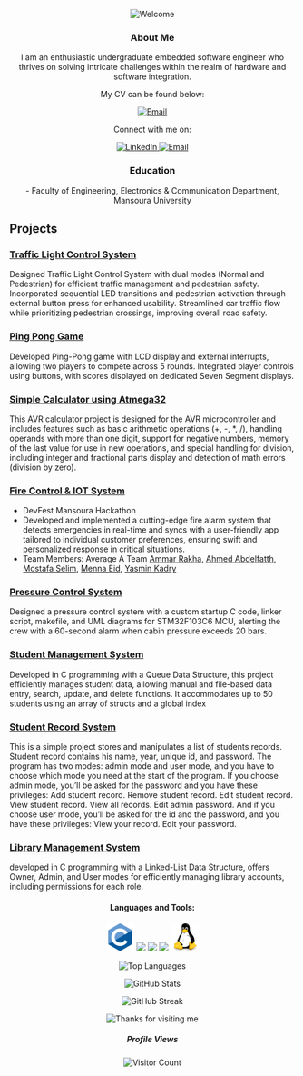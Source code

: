<p align="center">
  <img src="https://steamuserimages-a.akamaihd.net/ugc/860610312554032555/487E65FCC15C60E817F901A747D323B25AB584A1/?imw=5000&imh=5000&ima=fit&impolicy=Letterbox&imcolor=%23000000&letterbox=false" alt="Welcome" />
</p>
<h3 align="center">About Me</h3>
<p align="center">
  I am an enthusiastic undergraduate embedded software engineer who thrives on solving intricate challenges within the realm of hardware and software integration.
</p>

  <p align="center">
  <span>My CV can be found below:</span>
</p>
  <p align="center">
<a href="https://drive.google.com/drive/u/2/folders/1kT9_3HelOJ36UtgGJpwx-Imu5RWHnZat" target="_blank">
    <img src="https://as2.ftcdn.net/v2/jpg/00/99/38/75/1000_F_99387513_nXXJsxWvAPgh9qrvM57wEyyzqbAkgClJ.jpg" alt="Email" height="50" width="50" />
  </a>
</p>

<p align="center">
  Connect with me on:
</p>
<p align="center">
  <a href="https://www.linkedin.com/in/mostafa-edrees-427373225/" target="_blank">
    <img src="https://raw.githubusercontent.com/rahuldkjain/github-profile-readme-generator/master/src/images/icons/Social/linked-in-alt.svg" alt="LinkedIn" height="30" width="40" />
  </a>
  <a href="mailto:mostafaedrees018@gmail.com" target="_blank">
    <img src="https://img.icons8.com/color/48/000000/gmail.png" alt="Email" height="30" width="40" />
  </a>
</p>

<h3 align="center">Education</h3>
<p align="center">
  - Faculty of Engineering, Electronics & Communication Department, Mansoura University
</p>

## Projects

### [Traffic Light Control System](https://github.com/MostafaEdrees11/Traffic_Light_Control_System)
Designed Traffic Light Control System with dual modes (Normal and Pedestrian) for efficient traffic 
management and pedestrian safety. Incorporated sequential LED transitions and pedestrian 
activation through external button press for enhanced usability. Streamlined car traffic flow while 
prioritizing pedestrian crossings, improving overall road safety.

### [Ping Pong Game](https://github.com/MostafaEdrees11/PING_PONG_GAME)
Developed Ping-Pong game with LCD display and external interrupts, allowing two players to 
compete across 5 rounds. Integrated player controls using buttons, with scores displayed on 
dedicated Seven Segment displays.

### [Simple Calculator using Atmega32](https://github.com/MostafaEdrees11/Simple_Calculator_Atmega32)
This AVR calculator project is designed for the AVR microcontroller and includes features such as basic arithmetic operations (+, -, *, /), handling operands with more than one digit, support for negative numbers, memory of the last value for use in new operations, and special handling for division, including integer and fractional parts display and detection of math errors (division by zero).

### [Fire Control & IOT System](https://github.com/MostafaEdrees11/DevFest_Mansoura_Hackathon_Average_A_Team)
* DevFest Mansoura Hackathon
* Developed and implemented a cutting-edge fire alarm system that detects emergencies in real-time and syncs with a user-friendly app tailored to individual customer preferences, ensuring swift and personalized response in critical situations.
* Team Members: Average A Team
[Ammar Rakha](https://www.linkedin.com/in/ammar-rakha/), [Ahmed Abdelfatth](https://www.linkedin.com/in/ahmed-abdelfatth/), [Mostafa Selim](https://www.linkedin.com/in/mostafa-selim-a46a5a242/), [Menna Eid](https://www.linkedin.com/in/menna-eid-084115240/), [Yasmin Kadry](https://www.linkedin.com/in/yasmin-kadry/)

### [Pressure Control System](https://github.com/MostafaEdrees11/Mastering_Embedded_System_Online_Diploma/tree/master/Unit5_First%20Term%20Projects/Pressure%20Control%20System)
Designed a pressure control system with a custom startup C code, linker script, makefile, and UML diagrams for STM32F103C6 MCU, alerting the crew with a 60-second alarm when cabin pressure exceeds 20 bars.

### [Student Management System](https://github.com/MostafaEdrees11/Mastering_Embedded_System_Online_Diploma/tree/master/Unit5_First%20Term%20Projects/Student%20Management%20System)
Developed in C programming with a Queue Data Structure, this project efficiently manages student data, allowing manual and file-based data entry, search, update, and delete functions. It accommodates up to 50 students using an array of structs and a global index

### [Student Record System](https://github.com/MostafaEdrees11/Student_Recored_System)
This is a simple project stores and manipulates a list of students records. Student record contains his name, year, unique id, and password. The program has two modes: admin mode and user mode, and you have to choose which mode you need at the start of the program. If you choose admin mode, you’ll be asked for the password and you have these privileges: Add student record. Remove student record. Edit student record. View student record. View all records. Edit admin password. And if you choose user mode, you’ll be asked for the id and the password, and you have these privileges: View your record. Edit your password.

### [Library Management System](https://github.com/MostafaEdrees11/Library_Management_System)
developed in C programming with a Linked-List Data Structure, offers Owner, Admin, and User modes for efficiently managing library accounts, including permissions for each role.

<h4 align="center">Languages and Tools:</h4>
<p align="center">
  <code><img height="50" src="https://raw.githubusercontent.com/devicons/devicon/master/icons/c/c-original.svg"></code>
  <code><img height="50" src="https://www.vectorlogo.zone/logos/git-scm/git-scm-icon.svg"></code>
  <code><img height="50" src="https://upload.wikimedia.org/wikipedia/commons/thumb/6/69/Notepad%2B%2B_Logo.svg/2367px-Notepad%2B%2B_Logo.svg.png"></code>
  <code><img height="50" src="https://www.devopsschool.com/trainer/assets/images/makefiles-logo.png"></code>
  <code><img height="50" src="https://raw.githubusercontent.com/devicons/devicon/master/icons/linux/linux-original.svg"></code>
</p>

<p align="center">
  <img src="https://github-readme-stats.vercel.app/api/top-langs?username=MostafaEdrees11&show_icons=true&locale=en&layout=compact" alt="Top Languages" />
</p>

<p align="center">
  <img src="https://github-readme-stats.vercel.app/api?username=MostafaEdrees11&show_icons=true&locale=en" alt="GitHub Stats" />
</p>

<p align="center">
  <img src="https://github-readme-streak-stats.herokuapp.com/?user=MostafaEdrees11" alt="GitHub Streak" />
</p>

<div align="center">
  <img height="120" alt="Thanks for visiting me" width="100%" src="https://raw.githubusercontent.com/BrunnerLivio/brunnerlivio/master/images/marquee.svg" />
  <br />
</div>

<h5 align="center">Profile Views</h5>
<div align="center">
  <img src="https://profile-counter.glitch.me/Mostafa Edrees/count.svg" alt="Visitor Count" />
</div>

